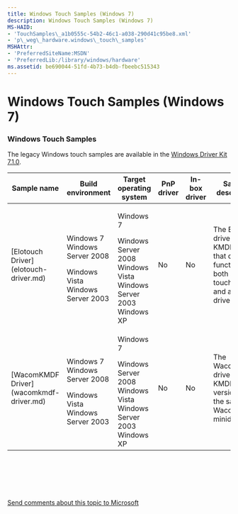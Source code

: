 ```yaml
---
title: Windows Touch Samples (Windows 7)
description: Windows Touch Samples (Windows 7)
MS-HAID:
- 'TouchSamples\_a1b0555c-54b2-46c1-a038-290d41c95be8.xml'
- 'p\_weg\_hardware.windows\_touch\_samples'
MSHAttr:
- 'PreferredSiteName:MSDN'
- 'PreferredLib:/library/windows/hardware'
ms.assetid: be690044-51fd-4b73-b4db-fbeebc515343
---
```


# Windows Touch Samples (Windows 7)


### Windows Touch Samples

The legacy Windows touch samples are available in the [Windows Driver Kit 7.1.0](http://go.microsoft.com/fwlink/?LinkId=309786).

<table style="width:100%;">
<colgroup>
<col width="16%" />
<col width="16%" />
<col width="16%" />
<col width="16%" />
<col width="16%" />
<col width="16%" />
</colgroup>
<thead>
<tr class="header">
<th>Sample name</th>
<th>Build environment</th>
<th>Target operating system</th>
<th>PnP driver</th>
<th>In-box driver</th>
<th>Sample description</th>
</tr>
</thead>
<tbody>
<tr class="odd">
<td><p>[Elotouch Driver](elotouch-driver.md)</p></td>
<td><p></p>
Windows 7
Windows Server 2008
<p></p>
Windows Vista
Windows Server 2003</td>
<td><p>Windows 7</p>
<p></p>
Windows Server 2008
Windows Vista
Windows Server 2003
Windows XP</td>
<td><p>No</p></td>
<td><p>No</p></td>
<td><p>The Elotouch driver is a KMDF driver that can function as both a multi-touch driver and a mouse driver.</p></td>
</tr>
<tr class="even">
<td><p>[WacomKMDF Driver](wacomkmdf-driver.md)</p></td>
<td><p></p>
Windows 7
Windows Server 2008
<p></p>
Windows Vista
Windows Server 2003</td>
<td><p>Windows 7</p>
<p></p>
Windows Server 2008
Windows Vista
Windows Server 2003
Windows XP</td>
<td><p>No</p></td>
<td><p>No</p></td>
<td><p>The WacomKMDF driver is a KMDF version of the sample Wacom HID minidriver.</p></td>
</tr>
</tbody>
</table>

 

 

 

[Send comments about this topic to Microsoft](mailto:wsddocfb@microsoft.com?subject=Documentation%20feedback%20%5Bp_WEG_Hardware\p_weg_hardware%5D:%20Windows%20Touch%20Samples%20%28Windows%207%29%20%20RELEASE:%20%2811/28/2016%29&body=%0A%0APRIVACY%20STATEMENT%0A%0AWe%20use%20your%20feedback%20to%20improve%20the%20documentation.%20We%20don't%20use%20your%20email%20address%20for%20any%20other%20purpose,%20and%20we'll%20remove%20your%20email%20address%20from%20our%20system%20after%20the%20issue%20that%20you're%20reporting%20is%20fixed.%20While%20we're%20working%20to%20fix%20this%20issue,%20we%20might%20send%20you%20an%20email%20message%20to%20ask%20for%20more%20info.%20Later,%20we%20might%20also%20send%20you%20an%20email%20message%20to%20let%20you%20know%20that%20we've%20addressed%20your%20feedback.%0A%0AFor%20more%20info%20about%20Microsoft's%20privacy%20policy,%20see%20http://privacy.microsoft.com/default.aspx. "Send comments about this topic to Microsoft")




